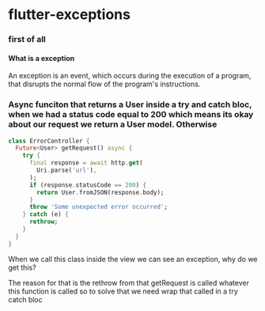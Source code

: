 # flutter-exceptions

### first of all
#### What is a exception
An exception is an event, which occurs during the execution of a program, that disrupts the normal flow of the program's instructions.

### Async funciton that returns a User inside a try and catch bloc, when we had a status code equal to 200 which means its okay about our request we return a User model. Otherwise 

~~~dart
class ErrorController {
  Future<User> getRequest() async {
    try {
      final response = await http.get(
        Uri.parse('url'),
      );
      if (response.statusCode == 200) {
        return User.fromJSON(response.body);
      }
      throw 'Some unexpected error occurred';
    } catch (e) {
      rethrow;
    }
  }
}
~~~

When we call this class inside the view we can see an exception, why do we get this?

The reason for that is the rethrow from that getRequest is called whatever this function is called so to solve that we need wrap that called in a try catch bloc 

